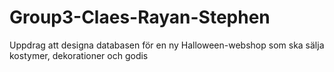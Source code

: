 # Group3-Claes-Rayan-Stephen
Uppdrag att designa databasen för en ny Halloween-webshop som ska sälja kostymer, dekorationer och godis
